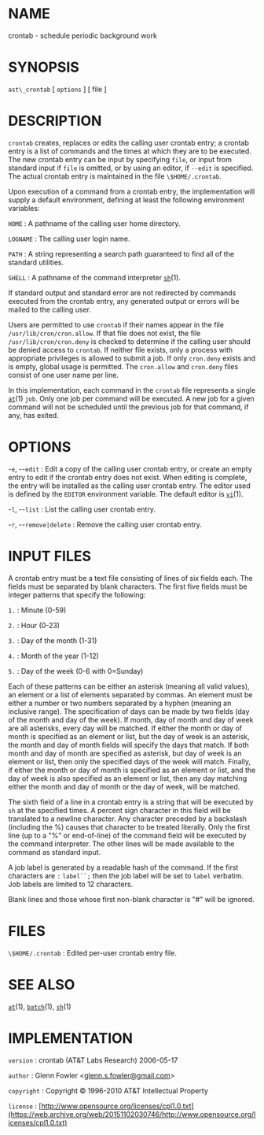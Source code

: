 # NAME

crontab - schedule periodic background work

# SYNOPSIS

`ast\_crontab` \[ `options` \] \[ file \]

# DESCRIPTION

`crontab` creates, replaces or edits the calling user crontab entry; a
crontab entry is a list of commands and the times at which they are to
be executed. The new crontab entry can be input by specifying `file`, or
input from standard input if `file` is omitted, or by using an editor,
if `--edit` is specified. The actual crontab entry is maintained in
the file `\$HOME/.crontab`.

Upon execution of a command from a crontab entry, the implementation
will supply a default environment, defining at least the following
environment variables:

`HOME`
: A pathname of the calling user home directory.

`LOGNAME`
: The calling user login name.

`PATH`
: A string representing a search path guaranteed to find all of the
    standard utilities.

`SHELL`
: A pathname of the command interpreter
    [`sh`](/web/20151102030746/http://www2.research.att.com:80/~astopen/man/man1/sh.html)(1).

If standard output and standard error are not redirected by commands
executed from the crontab entry, any generated output or errors will be
mailed to the calling user.

Users are permitted to use `crontab` if their names appear in the file
`/usr/lib/cron/cron.allow`. If that file does not exist, the file
`/usr/lib/cron/cron.deny` is checked to determine if the calling user
should be denied access to `crontab`. If neither file exists, only a
process with appropriate privileges is allowed to submit a job. If only
`cron.deny` exists and is empty, global usage is permitted. The
`cron.allow` and `cron.deny` files consist of one user name per
line.

In this implementation, each command in the `crontab` file represents
a single
[`at`](/web/20151102030746/http://www2.research.att.com:80/~astopen/man/man1/at.html)(1)
`job`. Only one job per command will be executed. A new job for a given
command will not be scheduled until the previous job for that command,
if any, has exited.

# OPTIONS

-`e`, --`edit`
: Edit a copy of the calling user crontab entry, or create an empty
    entry to edit if the crontab entry does not exist. When editing is
    complete, the entry will be installed as the calling user crontab
    entry. The editor used is defined by the `EDITOR`
    environment variable. The default editor is
    [`vi`](/web/20151102030746/http://www2.research.att.com:80/~astopen/man/man1/vi.html)(1).

-`l`, --`list`
: List the calling user crontab entry.

-`r`, --`remove|delete`
: Remove the calling user crontab entry.

# INPUT FILES

A crontab entry must be a text file consisting of lines of six fields
each. The fields must be separated by blank characters. The first five
fields must be integer patterns that specify the following:

`1.`
: Minute (0-59)

`2.`
: Hour (0-23)

`3.`
: Day of the month (1-31)

`4.`
: Month of the year (1-12)

`5.`
: Day of the week (0-6 with 0=Sunday)

Each of these patterns can be either an asterisk (meaning all valid
values), an element or a list of elements separated by commas. An
element must be either a number or two numbers separated by a hyphen
(meaning an inclusive range). The specification of days can be made by
two fields (day of the month and day of the week). If month, day of
month and day of week are all asterisks, every day will be matched. If
either the month or day of month is specified as an element or list, but
the day of week is an asterisk, the month and day of month fields will
specify the days that match. If both month and day of month are
specified as asterisk, but day of week is an element or list, then only
the specified days of the week will match. Finally, if either the month
or day of month is specified as an element or list, and the day of week
is also specified as an element or list, then any day matching either
the month and day of month or the day of week, will be matched.

The sixth field of a line in a crontab entry is a string that will be
executed by `sh` at the specified times. A percent sign character in
this field will be translated to a newline character. Any character
preceded by a backslash (including the %) causes that character to be
treated literally. Only the first line (up to a "%" or end-of-line) of
the command field will be executed by the command interpreter. The other
lines will be made available to the command as standard input.

A job label is generated by a readable hash of the command. If the first
characters are `:` `label``;` then the job label will be set to
`label` verbatim. Job labels are limited to 12 characters.

Blank lines and those whose first non-blank character is "\#" will be
ignored.

# FILES

`\$HOME/.crontab`
: Edited per-user crontab entry file.

# SEE ALSO

[`at`](/web/20151102030746/http://www2.research.att.com:80/~astopen/man/man1/at.html)(1),
[`batch`](/web/20151102030746/http://www2.research.att.com:80/~astopen/man/man1/batch.html)(1),
[`sh`](/web/20151102030746/http://www2.research.att.com:80/~astopen/man/man1/sh.html)(1)

# IMPLEMENTATION

`version`
: crontab (AT&T Labs Research) 2006-05-17

`author`
: Glenn Fowler
    &lt;[glenn.s.fowler@gmail.com](https://web.archive.org/web/20151102030746/mailto:glenn.s.fowler@gmail.com)&gt;

`copyright`
: Copyright © 1996-2010 AT&T Intellectual Property

`license`
: [http://www.opensource.org/licenses/cpl1.0.txt](https://web.archive.org/web/20151102030746/http://www.opensource.org/licenses/cpl1.0.txt)


